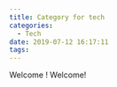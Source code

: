 ```yaml
---
title: Category for tech
categories:
  - Tech
date: 2019-07-12 16:17:11
tags:
---
```

Welcome !
Welcome!